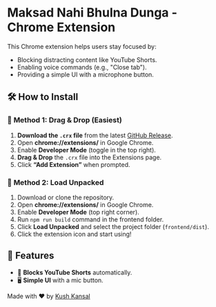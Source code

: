 # Maksad Nahi Bhulna Dunga - Chrome Extension

This Chrome extension helps users stay focused by:
- Blocking distracting content like YouTube Shorts.
- Enabling voice commands (e.g., "Close tab").
- Providing a simple UI with a microphone button.

## 🛠️ How to Install

### 🔹 **Method 1: Drag & Drop (Easiest)**
1. **Download the `.crx` file** from the latest [GitHub Release](https://github.com/KshKnsl/Maksad-Nahi-Bhulna-Dunga/releases/tag/v0.0.0).
2. Open **chrome://extensions/** in Google Chrome.
3. Enable **Developer Mode** (toggle in the top right).
4. **Drag & Drop** the `.crx` file into the Extensions page.
5. Click **“Add Extension”** when prompted.

### 🔹 **Method 2: Load Unpacked**
1. Download or clone the repository.
2. Open **chrome://extensions/** in Google Chrome.
3. Enable **Developer Mode** (top right corner).
4. Run `npm run build` command in the frontend folder.
5. Click **Load Unpacked** and select the project folder (`frontend/dist`).
6. Click the extension icon and start using!

## 📌 Features
- 🚫 **Blocks YouTube Shorts** automatically.
- 🖥️ **Simple UI** with a mic button.

Made with ❤️ by [Kush Kansal](https://github.com/KshKnsl)
